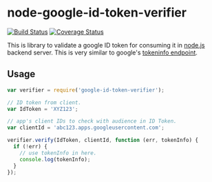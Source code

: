 # node-google-id-token-verifier

[![Build Status](https://travis-ci.org/maeltm/node-google-id-token-verifier.svg?branch=master)](https://travis-ci.org/maeltm/node-google-id-token-verifier)
[![Coverage Status](https://coveralls.io/repos/maeltm/node-google-id-token-verifier/badge.svg?branch=master&service=github)](https://coveralls.io/github/maeltm/node-google-id-token-verifier?branch=master)

This is library to validate a google ID token for consuming it in [node.js][node] backend server.
This is very similar to google's [tokeninfo endpoint][tokeninfo].

## Usage

```js
var verifier = require('google-id-token-verifier');

// ID token from client.
var IdToken = 'XYZ123';

// app's client IDs to check with audience in ID Token.
var clientId = 'abc123.apps.googleusercontent.com';

verifier.verify(IdToken, clientId, function (err, tokenInfo) {
  if (!err) {
    // use tokenInfo in here.
    console.log(tokenInfo);
  }
});
```

[node]: http://nodejs.org/
[tokeninfo]: https://www.googleapis.com/oauth2/v3/tokeninfo
